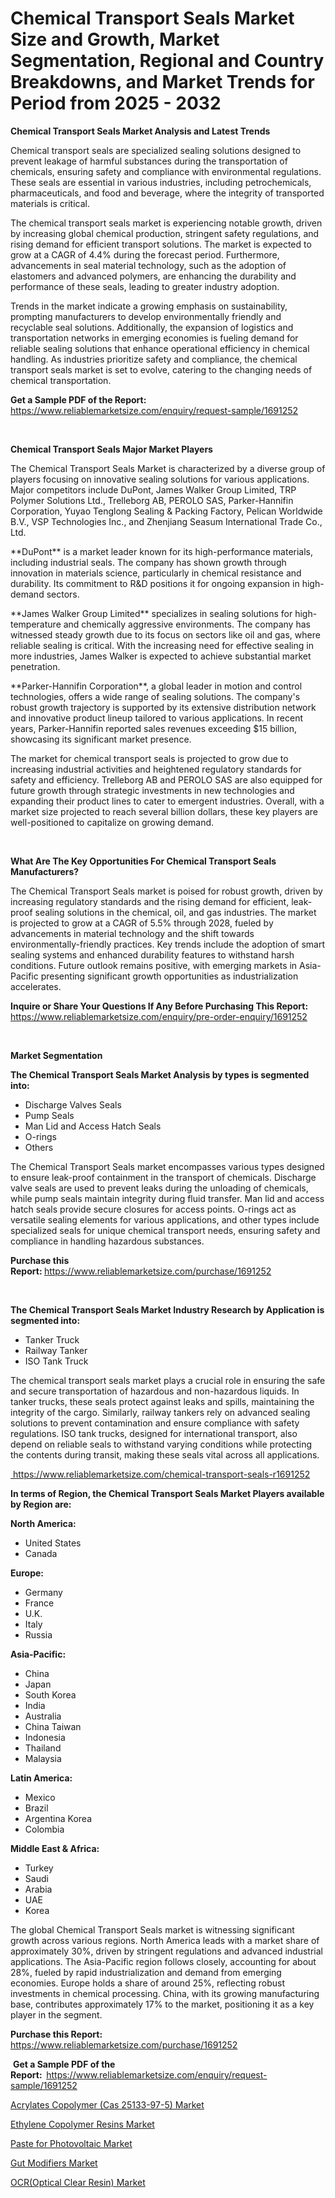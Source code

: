 <p><h1>Chemical Transport Seals Market Size and Growth, Market Segmentation, Regional and Country Breakdowns, and Market Trends for Period from 2025 -  2032</h1></p><p><strong>Chemical Transport Seals Market Analysis and Latest Trends</strong></p>
<p><p>Chemical transport seals are specialized sealing solutions designed to prevent leakage of harmful substances during the transportation of chemicals, ensuring safety and compliance with environmental regulations. These seals are essential in various industries, including petrochemicals, pharmaceuticals, and food and beverage, where the integrity of transported materials is critical.</p><p>The chemical transport seals market is experiencing notable growth, driven by increasing global chemical production, stringent safety regulations, and rising demand for efficient transport solutions. The market is expected to grow at a CAGR of 4.4% during the forecast period. Furthermore, advancements in seal material technology, such as the adoption of elastomers and advanced polymers, are enhancing the durability and performance of these seals, leading to greater industry adoption.</p><p>Trends in the market indicate a growing emphasis on sustainability, prompting manufacturers to develop environmentally friendly and recyclable seal solutions. Additionally, the expansion of logistics and transportation networks in emerging economies is fueling demand for reliable sealing solutions that enhance operational efficiency in chemical handling. As industries prioritize safety and compliance, the chemical transport seals market is set to evolve, catering to the changing needs of chemical transportation.</p></p>
<p><strong>Get a Sample PDF of the Report:&nbsp;</strong> <a href="https://www.reliablemarketsize.com/enquiry/request-sample/1691252?utm_campaign=1167&utm_medium=2&utm_source=Github&utm_content=ia&utm_term=26032025&utm_id=chemical-transport-seals">https://www.reliablemarketsize.com/enquiry/request-sample/1691252</a></p>
<p>&nbsp;</p>
<p><strong>Chemical Transport Seals Major Market Players</strong></p>
<p><p>The Chemical Transport Seals Market is characterized by a diverse group of players focusing on innovative sealing solutions for various applications. Major competitors include DuPont, James Walker Group Limited, TRP Polymer Solutions Ltd., Trelleborg AB, PEROLO SAS, Parker-Hannifin Corporation, Yuyao Tenglong Sealing & Packing Factory, Pelican Worldwide B.V., VSP Technologies Inc., and Zhenjiang Seasum International Trade Co., Ltd.</p><p>**DuPont** is a market leader known for its high-performance materials, including industrial seals. The company has shown growth through innovation in materials science, particularly in chemical resistance and durability. Its commitment to R&D positions it for ongoing expansion in high-demand sectors.</p><p>**James Walker Group Limited** specializes in sealing solutions for high-temperature and chemically aggressive environments. The company has witnessed steady growth due to its focus on sectors like oil and gas, where reliable sealing is critical. With the increasing need for effective sealing in more industries, James Walker is expected to achieve substantial market penetration.</p><p>**Parker-Hannifin Corporation**, a global leader in motion and control technologies, offers a wide range of sealing solutions. The company's robust growth trajectory is supported by its extensive distribution network and innovative product lineup tailored to various applications. In recent years, Parker-Hannifin reported sales revenues exceeding $15 billion, showcasing its significant market presence.</p><p>The market for chemical transport seals is projected to grow due to increasing industrial activities and heightened regulatory standards for safety and efficiency. Trelleborg AB and PEROLO SAS are also equipped for future growth through strategic investments in new technologies and expanding their product lines to cater to emergent industries. Overall, with a market size projected to reach several billion dollars, these key players are well-positioned to capitalize on growing demand.</p></p>
<p>&nbsp;</p>
<p><strong>What Are The Key Opportunities For Chemical Transport Seals Manufacturers?</strong></p>
<p><p>The Chemical Transport Seals market is poised for robust growth, driven by increasing regulatory standards and the rising demand for efficient, leak-proof sealing solutions in the chemical, oil, and gas industries. The market is projected to grow at a CAGR of 5.5% through 2028, fueled by advancements in material technology and the shift towards environmentally-friendly practices. Key trends include the adoption of smart sealing systems and enhanced durability features to withstand harsh conditions. Future outlook remains positive, with emerging markets in Asia-Pacific presenting significant growth opportunities as industrialization accelerates.</p></p>
<p><strong>Inquire or Share Your Questions If Any Before Purchasing This Report:</strong> <a href="https://www.reliablemarketsize.com/enquiry/pre-order-enquiry/1691252?utm_campaign=1167&utm_medium=2&utm_source=Github&utm_content=ia&utm_term=26032025&utm_id=chemical-transport-seals">https://www.reliablemarketsize.com/enquiry/pre-order-enquiry/1691252</a></p>
<p>&nbsp;</p>
<p><strong>Market Segmentation</strong></p>
<p><strong>The Chemical Transport Seals Market Analysis by types is segmented into:</strong></p>
<p><ul><li>Discharge Valves Seals</li><li>Pump Seals</li><li>Man Lid and Access Hatch Seals</li><li>O-rings</li><li>Others</li></ul></p>
<p><p>The Chemical Transport Seals market encompasses various types designed to ensure leak-proof containment in the transport of chemicals. Discharge valve seals are used to prevent leaks during the unloading of chemicals, while pump seals maintain integrity during fluid transfer. Man lid and access hatch seals provide secure closures for access points. O-rings act as versatile sealing elements for various applications, and other types include specialized seals for unique chemical transport needs, ensuring safety and compliance in handling hazardous substances.</p></p>
<p><strong>Purchase this Report:&nbsp;</strong><a href="https://www.reliablemarketsize.com/purchase/1691252?utm_campaign=1167&utm_medium=2&utm_source=Github&utm_content=ia&utm_term=26032025&utm_id=chemical-transport-seals">https://www.reliablemarketsize.com/purchase/1691252</a></p>
<p>&nbsp;</p>
<p><strong>The Chemical Transport Seals Market Industry Research by Application is segmented into:</strong></p>
<p><ul><li>Tanker Truck</li><li>Railway Tanker</li><li>ISO Tank Truck</li></ul></p>
<p><p>The chemical transport seals market plays a crucial role in ensuring the safe and secure transportation of hazardous and non-hazardous liquids. In tanker trucks, these seals protect against leaks and spills, maintaining the integrity of the cargo. Similarly, railway tankers rely on advanced sealing solutions to prevent contamination and ensure compliance with safety regulations. ISO tank trucks, designed for international transport, also depend on reliable seals to withstand varying conditions while protecting the contents during transit, making these seals vital across all applications.</p></p>
<p><a href="https://www.reliablemarketsize.com/chemical-transport-seals-r1691252?utm_campaign=1167&utm_medium=2&utm_source=Github&utm_content=ia&utm_term=26032025&utm_id=chemical-transport-seals">&nbsp;https://www.reliablemarketsize.com/chemical-transport-seals-r1691252</a></p>
<p><strong>In terms of Region, the Chemical Transport Seals Market Players available by Region are:</strong></p>
<p>
    <p> <strong> North America: </strong>
        <ul>
            <li>United States</li>
            <li>Canada</li>
        </ul>
        </p> 
    <p> <strong> Europe: </strong>
        <ul>
            <li>Germany</li>
            <li>France</li>
            <li>U.K.</li>
            <li>Italy</li>
            <li>Russia</li>
        </ul>
        </p> 
    <p> <strong> Asia-Pacific: </strong>
        <ul>
            <li>China</li>
            <li>Japan</li>
            <li>South Korea</li>
            <li>India</li>
            <li>Australia</li>
            <li>China Taiwan</li>
            <li>Indonesia</li>
            <li>Thailand</li>
            <li>Malaysia</li>
        </ul>
        </p> 
    <p> <strong> Latin America: </strong>
        <ul>
            <li>Mexico</li>
            <li>Brazil</li>
            <li>Argentina Korea</li>
            <li>Colombia</li>
        </ul>
        </p> 
    <p> <strong> Middle East & Africa: </strong>
        <ul>
            <li>Turkey</li>
            <li>Saudi</li>
            <li>Arabia</li>
            <li>UAE</li>
            <li>Korea</li>
        </ul>
    </p>
    </p>
<p><p>The global Chemical Transport Seals market is witnessing significant growth across various regions. North America leads with a market share of approximately 30%, driven by stringent regulations and advanced industrial applications. The Asia-Pacific region follows closely, accounting for about 28%, fueled by rapid industrialization and demand from emerging economies. Europe holds a share of around 25%, reflecting robust investments in chemical processing. China, with its growing manufacturing base, contributes approximately 17% to the market, positioning it as a key player in the segment.</p></p>
<p><strong>Purchase this Report: </strong><a href="https://www.reliablemarketsize.com/purchase/1691252?utm_campaign=1167&utm_medium=2&utm_source=Github&utm_content=ia&utm_term=26032025&utm_id=chemical-transport-seals">https://www.reliablemarketsize.com/purchase/1691252</a></p>
<p>&nbsp;<strong>Get a Sample PDF of the Report:&nbsp;&nbsp;</strong><a href="https://www.reliablemarketsize.com/enquiry/request-sample/1691252?utm_campaign=1167&utm_medium=2&utm_source=Github&utm_content=ia&utm_term=26032025&utm_id=chemical-transport-seals">https://www.reliablemarketsize.com/enquiry/request-sample/1691252</a></p>
<p><strong></strong></p>
<p><p><a href="https://github.com/damjiederyd/Market-Research-Report-List-1/blob/main/acrylates-copolymer-cas-25133-97-5-market.md?utm_campaign=1167&utm_medium=2&utm_source=Github&utm_content=ia&utm_term=26032025&utm_id=chemical-transport-seals">Acrylates Copolymer (Cas 25133-97-5) Market</a></p><p><a href="https://github.com/maaniwilka9y/Market-Research-Report-List-1/blob/main/ethylene-copolymer-resins-market.md?utm_campaign=1167&utm_medium=2&utm_source=Github&utm_content=ia&utm_term=26032025&utm_id=chemical-transport-seals">Ethylene Copolymer Resins Market</a></p><p><a href="https://github.com/waldarolka1j/Market-Research-Report-List-1/blob/main/paste-for-photovoltaic-market.md?utm_campaign=1167&utm_medium=2&utm_source=Github&utm_content=ia&utm_term=26032025&utm_id=chemical-transport-seals">Paste for Photovoltaic Market</a></p><p><a href="https://github.com/failarustic/Market-Research-Report-List-1/blob/main/gut-modifiers-market.md?utm_campaign=1167&utm_medium=2&utm_source=Github&utm_content=ia&utm_term=26032025&utm_id=chemical-transport-seals">Gut Modifiers Market</a></p><p><a href="https://github.com/spineamosa0e/Market-Research-Report-List-1/blob/main/ocroptical-clear-resin-market.md?utm_campaign=1167&utm_medium=2&utm_source=Github&utm_content=ia&utm_term=26032025&utm_id=chemical-transport-seals">OCR(Optical Clear Resin) Market</a></p></p>